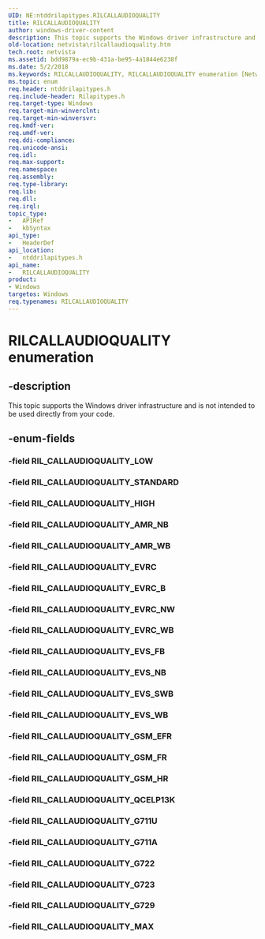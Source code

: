 ```yaml
---
UID: NE:ntddrilapitypes.RILCALLAUDIOQUALITY
title: RILCALLAUDIOQUALITY
author: windows-driver-content
description: This topic supports the Windows driver infrastructure and is not intended to be used directly from your code.
old-location: netvista\rilcallaudioquality.htm
tech.root: netvista
ms.assetid: bdd9879a-ec9b-431a-be95-4a1844e6238f
ms.date: 5/2/2018
ms.keywords: RILCALLAUDIOQUALITY, RILCALLAUDIOQUALITY enumeration [Network Drivers Starting with Windows Vista], RIL_CALLAUDIOQUALITY_AMR_NB, RIL_CALLAUDIOQUALITY_AMR_WB, RIL_CALLAUDIOQUALITY_EVRC, RIL_CALLAUDIOQUALITY_EVRC_B, RIL_CALLAUDIOQUALITY_EVRC_NW, RIL_CALLAUDIOQUALITY_EVRC_WB, RIL_CALLAUDIOQUALITY_EVS_FB, RIL_CALLAUDIOQUALITY_EVS_NB, RIL_CALLAUDIOQUALITY_EVS_SWB, RIL_CALLAUDIOQUALITY_EVS_WB, RIL_CALLAUDIOQUALITY_G711A, RIL_CALLAUDIOQUALITY_G711U, RIL_CALLAUDIOQUALITY_G722, RIL_CALLAUDIOQUALITY_G723, RIL_CALLAUDIOQUALITY_G729, RIL_CALLAUDIOQUALITY_GSM_EFR, RIL_CALLAUDIOQUALITY_GSM_FR, RIL_CALLAUDIOQUALITY_GSM_HR, RIL_CALLAUDIOQUALITY_HIGH, RIL_CALLAUDIOQUALITY_MAX, RIL_CALLAUDIOQUALITY_QCELP13K, RIL_CALLAUDIOQUALITY_STANDARD, netvista.rilcallaudioquality, ntddrilapitypes/RILCALLAUDIOQUALITY, ntddrilapitypes/RIL_CALLAUDIOQUALITY_AMR_NB, ntddrilapitypes/RIL_CALLAUDIOQUALITY_AMR_WB, ntddrilapitypes/RIL_CALLAUDIOQUALITY_EVRC, ntddrilapitypes/RIL_CALLAUDIOQUALITY_EVRC_B, ntddrilapitypes/RIL_CALLAUDIOQUALITY_EVRC_NW, ntddrilapitypes/RIL_CALLAUDIOQUALITY_EVRC_WB, ntddrilapitypes/RIL_CALLAUDIOQUALITY_EVS_FB, ntddrilapitypes/RIL_CALLAUDIOQUALITY_EVS_NB, ntddrilapitypes/RIL_CALLAUDIOQUALITY_EVS_SWB, ntddrilapitypes/RIL_CALLAUDIOQUALITY_EVS_WB, ntddrilapitypes/RIL_CALLAUDIOQUALITY_G711A, ntddrilapitypes/RIL_CALLAUDIOQUALITY_G711U, ntddrilapitypes/RIL_CALLAUDIOQUALITY_G722, ntddrilapitypes/RIL_CALLAUDIOQUALITY_G723, ntddrilapitypes/RIL_CALLAUDIOQUALITY_G729, ntddrilapitypes/RIL_CALLAUDIOQUALITY_GSM_EFR, ntddrilapitypes/RIL_CALLAUDIOQUALITY_GSM_FR, ntddrilapitypes/RIL_CALLAUDIOQUALITY_GSM_HR, ntddrilapitypes/RIL_CALLAUDIOQUALITY_HIGH, ntddrilapitypes/RIL_CALLAUDIOQUALITY_MAX, ntddrilapitypes/RIL_CALLAUDIOQUALITY_QCELP13K, ntddrilapitypes/RIL_CALLAUDIOQUALITY_STANDARD
ms.topic: enum
req.header: ntddrilapitypes.h
req.include-header: Rilapitypes.h
req.target-type: Windows
req.target-min-winverclnt: 
req.target-min-winversvr: 
req.kmdf-ver: 
req.umdf-ver: 
req.ddi-compliance: 
req.unicode-ansi: 
req.idl: 
req.max-support: 
req.namespace: 
req.assembly: 
req.type-library: 
req.lib: 
req.dll: 
req.irql: 
topic_type:
-	APIRef
-	kbSyntax
api_type:
-	HeaderDef
api_location:
-	ntddrilapitypes.h
api_name:
-	RILCALLAUDIOQUALITY
product:
- Windows
targetos: Windows
req.typenames: RILCALLAUDIOQUALITY
---
```


# RILCALLAUDIOQUALITY enumeration


## -description


This topic supports the Windows driver infrastructure and is not intended to be used directly from your code.


## -enum-fields




### -field RIL_CALLAUDIOQUALITY_LOW


### -field RIL_CALLAUDIOQUALITY_STANDARD


### -field RIL_CALLAUDIOQUALITY_HIGH


### -field RIL_CALLAUDIOQUALITY_AMR_NB


### -field RIL_CALLAUDIOQUALITY_AMR_WB


### -field RIL_CALLAUDIOQUALITY_EVRC


### -field RIL_CALLAUDIOQUALITY_EVRC_B


### -field RIL_CALLAUDIOQUALITY_EVRC_NW


### -field RIL_CALLAUDIOQUALITY_EVRC_WB


### -field RIL_CALLAUDIOQUALITY_EVS_FB


### -field RIL_CALLAUDIOQUALITY_EVS_NB


### -field RIL_CALLAUDIOQUALITY_EVS_SWB


### -field RIL_CALLAUDIOQUALITY_EVS_WB


### -field RIL_CALLAUDIOQUALITY_GSM_EFR


### -field RIL_CALLAUDIOQUALITY_GSM_FR


### -field RIL_CALLAUDIOQUALITY_GSM_HR


### -field RIL_CALLAUDIOQUALITY_QCELP13K


### -field RIL_CALLAUDIOQUALITY_G711U


### -field RIL_CALLAUDIOQUALITY_G711A


### -field RIL_CALLAUDIOQUALITY_G722


### -field RIL_CALLAUDIOQUALITY_G723


### -field RIL_CALLAUDIOQUALITY_G729


### -field RIL_CALLAUDIOQUALITY_MAX

